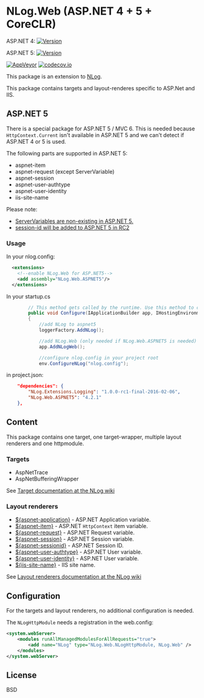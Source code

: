 # NLog.Web (ASP.NET 4 + 5 + CoreCLR)

ASP.NET 4: [![Version](https://badge.fury.io/nu/NLog.Web.svg)](https://www.nuget.org/packages/NLog.Web)

ASP.NET 5: [![Version](https://badge.fury.io/nu/NLog.Web.ASPNET5.svg)](https://www.nuget.org/packages/NLog.Web.ASPNET5) 

[![AppVeyor](https://img.shields.io/appveyor/ci/nlog/nlog-web/master.svg)](https://ci.appveyor.com/project/nlog/nlog-web/branch/master)
[![codecov.io](https://codecov.io/github/NLog/NLog.Web/coverage.svg?branch=master)](https://codecov.io/github/NLog/NLog.Web?branch=master)

This package is an extension to [NLog](https://github.com/NLog/NLog/). 

This package contains 
targets and layout-renderes specific to ASP.Net and IIS. 

## ASP.NET 5

There is a special package for ASP.NET 5 / MVC 6. This is needed because `HttpContext.Current` isn't available in ASP.NET 5 and we can't detect if ASP.NET 4 or 5 is used.

The following parts are supported in ASP.NET 5:

* aspnet-item
* aspnet-request (except ServerVariable)
* aspnet-session
* aspnet-user-authtype
* aspnet-user-identity
* iis-site-name

Please note:

* [ServerVariables are non-existing in ASP.NET 5. ](http://stackoverflow.com/questions/25849217/vnext-server-variables-missing)
* [session-id will be added to ASP.NET 5 in RC2](https://github.com/aspnet/Session/pull/97)

### Usage

In your nlog.config:

```xml
  <extensions>
    <!--enable NLog.Web for ASP.NET5-->
    <add assembly="NLog.Web.ASPNET5"/>
  </extensions>
```

In your startup.cs

```c#
        // This method gets called by the runtime. Use this method to configure the HTTP request pipeline.
        public void Configure(IApplicationBuilder app, IHostingEnvironment env, ILoggerFactory loggerFactory)
        {
            //add NLog to aspnet5
            loggerFactory.AddNLog();

            //add NLog.Web (only needed if NLog.Web.ASPNET5 is needed)
            app.AddNLogWeb();

            //configure nlog.config in your project root
            env.ConfigureNLog("nlog.config");
```

in project.json:

```json
    "dependencies": {
        "NLog.Extensions.Logging": "1.0.0-rc1-final-2016-02-06",
        "NLog.Web.ASPNET5": "4.2.1"
    },
```

## Content

This package contains one target, one target-wrapper, multiple layout renderers and one httpmodule. 

### Targets

* AspNetTrace
* AspNetBufferingWrapper

See [Target documentation at the NLog wiki](https://github.com/NLog/NLog/wiki/Targets)

### Layout renderers

* [${aspnet-application}](https://github.com/NLog/NLog/wiki/AspNetApplication-Layout-Renderer) - ASP.NET Application variable.
* [${aspnet-item}](https://github.com/NLog/NLog/wiki/AspNetItem-layout-renderer) - ASP.NET `HttpContext` item variable.
* [${aspnet-request}](https://github.com/NLog/NLog/wiki/AspNetRequest-Layout-Renderer) - ASP.NET Request variable.
* [${aspnet-session}](https://github.com/NLog/NLog/wiki/AspNetSession-Layout-Renderer) - ASP.NET Session variable.
* [${aspnet-sessionid}](https://github.com/NLog/NLog/wiki/AspNetSessionId-Layout-Renderer) - ASP.NET Session ID.
* [${aspnet-user-authtype}](https://github.com/NLog/NLog/wiki/AspNetUserAuthType-Layout-Renderer) - ASP.NET User variable.
* [${aspnet-user-identity}](https://github.com/NLog/NLog/wiki/AspNetUserIdentity-Layout-Renderer) - ASP.NET User variable.
* [${iis-site-name}](https://github.com/NLog/NLog/wiki/IIS-site-name-Layout-Renderer) - IIS site name.


See [Layout renderers documentation at the NLog wiki](https://github.com/NLog/NLog/wiki/Layout-Renderers)

## Configuration
For the targets and layout renderers, no additional configuration is needed.

The `NLogHttpModule` needs a registration in the web.config:
```xml
<system.webServer> 
	<modules runAllManagedModulesForAllRequests="true"> 
		<add name="NLog" type="NLog.Web.NLogHttpModule, NLog.Web" />
	</modules>
</system.webServer>
```

## License

BSD


